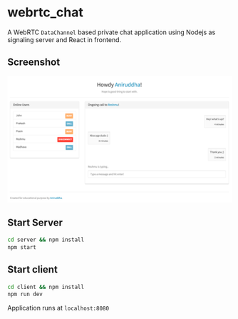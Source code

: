 # webrtc_chat

A WebRTC `DataChannel` based private chat application using Nodejs as signaling server and React in frontend.

Screenshot
--

![screenshot](https://raw.githubusercontent.com/aniruddhanath/webrtc_chat/master/screenshot.png)

Start Server
--

```sh
cd server && npm install
npm start
```

Start client
--

```sh
cd client && npm install
npm run dev
```

Application runs at `localhost:8080`
